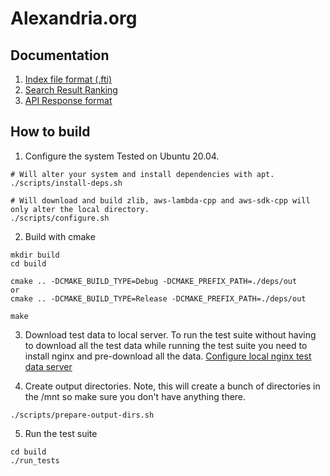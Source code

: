 # Alexandria.org

## Documentation
1. [Index file format (.fti)](/documentation/index_file_format.md)
2. [Search Result Ranking](/documentation/search_result_ranking.md)
3. [API Response format](/documentation/api_response_format.md)

## How to build
1. Configure the system
Tested on Ubuntu 20.04.
```
# Will alter your system and install dependencies with apt.
./scripts/install-deps.sh

# Will download and build zlib, aws-lambda-cpp and aws-sdk-cpp will only alter the local directory.
./scripts/configure.sh
```

2. Build with cmake
```
mkdir build
cd build

cmake .. -DCMAKE_BUILD_TYPE=Debug -DCMAKE_PREFIX_PATH=./deps/out
or
cmake .. -DCMAKE_BUILD_TYPE=Release -DCMAKE_PREFIX_PATH=./deps/out

make
```

3. Download test data to local server.
To run the test suite without having to download all the test data while running the test suite you need to install nginx and pre-download all the data.
[Configure local nginx test data server](/documentation/configure_local_nginx.md)

4. Create output directories. Note, this will create a bunch of directories in the /mnt so make sure you don't have anything there.
```
./scripts/prepare-output-dirs.sh
```

5. Run the test suite
```
cd build
./run_tests
```

